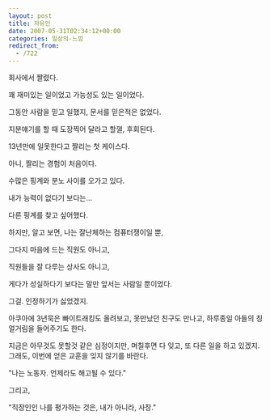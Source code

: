 ```yaml
---
layout: post
title: 자유인
date: 2007-05-31T02:34:12+00:00
categories: 일상의-느낌
redirect_from:
  - /722
---
```


회사에서 짤렸다.

꽤 재미있는 일이었고 가능성도 있는 일이었다.

그동안 사람을 믿고 일했지, 문서를 믿은적은 없었다.

지분얘기를 할 때 도장찍어 달라고 할껄, 후회된다.

13년만에 일못한다고 짤리는 첫 케이스다.

아니, 짤리는 경험이 처음이다.

수많은 핑계와 분노 사이를 오가고 있다.

내가 능력이 없다기 보다는...

다른 핑계를 찾고 싶어했다.

하지만, 알고 보면, 나는 잘난체하는 컴퓨터쟁이일 뿐,

그다지 마음에 드는 직원도 아니고,

직원들을 잘 다루는 상사도 아니고,

게다가 성실하다기 보다는 말만 앞서는 사람일 뿐이었다.

그걸. 인정하기가 싫었겠지.

아쿠아에 3년묵은 빠이트래킹도 올려보고, 못만났던 친구도 만나고, 하루종일 아들의 칭얼거림을 들어주기도 한다.

지금은 아무것도 못할것 같은 심정이지만, 며칠후면 다 잊고, 또 다른 일을 하고 있겠지. 그래도, 이번에 얻은 교훈을 잊지 않기를 바란다.

"나는 노동자. 언제라도 해고될 수 있다."

그리고,

"직장인인 나를 평가하는 것은, 내가 아니라, 사장."
<div id=comments>
</div>
